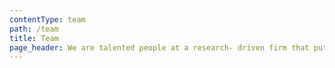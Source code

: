 ```yaml
---
contentType: team
path: /team
title: Team
page_header: We are talented people at a research- driven firm that puts clients first.
---
```


